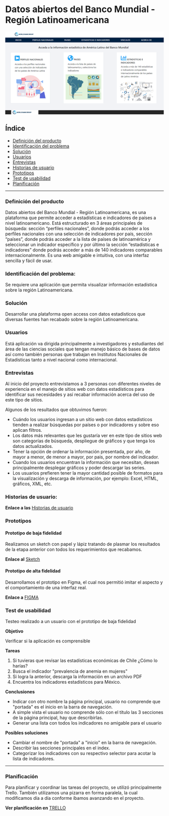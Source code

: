 ﻿# Datos abiertos del Banco Mundial - Región Latinoamericana 
![](index.png)

## Índice

* [Definición del producto](#Definición-del-producto)
* [Identificación del problema](#Identificación-del-problema)
* [Solución](#Solución)
* [Usuarios](#Usuarios)
* [Entrevistas](#Entrevistas)
* [Historias de usuario](#Historias-de-usuario)
* [Prototipos](#Prototipos)
* [Test de usabilidad](#Test-de-usabilidad)
* [Planificación](#Planificación)


***

### Definición del producto
Datos abiertos del Banco Mundial - Región Latinoamericana,  es una plataforma que permite acceder a estadísticas e indicadores de países a nivel latinoamericano. Está estructurado en 3 áreas principales de búsqueda: sección “perfiles nacionales”,   donde podrás acceder a los perfiles nacionales con una selección de indicadores por país, sección “países”, donde podrás acceder a la lista de países de latinoamérica y seleccionar un indicador específico y por último la sección “estadísticas e indicadores” donde podrás acceder  a más de 140 indicadores comparables internacionalmente. Es una web amigable e intuitiva, con una interfaz sencilla y fácil de usar. 

### Identificación del problema:  
Se requiere una aplicación que permita visualizar información estadística sobre la región Latinoamericana.

### Solución
Desarrollar una plataforma open access con datos estadisticos que diversas fuentes han recabado sobre la región Latinoamericana.

### Usuarios

Está aplicación va dirigida principalmente a  investigadores y estudiantes del área de las ciencias sociales que tengan  manejo básico de bases de datos así como también personas que trabajan en Institutos Nacionales de Estadísticas tanto a nivel nacional como internacional. 

### Entrevistas

Al inicio del proyecto entrevistamos a 3 personas con diferentes niveles de experiencia en el manejo de sitios web con datos estadísticos para  identificar sus necesidades y así recabar información acerca del uso de este tipo de sitios.

Algunos de los resultados que obtuvimos fueron:

* Cuándo los usuarios ingresan a un sitio web con datos estadísticos  tienden a realizar búsquedas por países o por indicadores y sobre eso aplican filtros.
* Los datos más relevantes que les gustaría ver en este tipo de sitios web son categorías de búsqueda, despliegue de gráficos y que tenga los datos actualizados.
* Tener la opción de ordenar la información presentada, por año, de mayor a menor, de menor a mayor, por pais, por nombre del indicador.
* Cuando los usuarios encuentran la información que necesitan, desean principalmente desplegar gráficos y poder descargar las series. 
* Los usuarios prefieren tener la mayor cantidad posible de formatos para la visualización y descarga de información, por ejemplo: Excel, HTML, gráficos, XML, etc.


### Historias de usuario: 
**Enlace a las** [Historias de usuario](https://docs.google.com/spreadsheets/d/11cW0NoVatY784eR3hEgcBW1bU0F4EV33zpel9Om-lzM/edit?usp=sharing)

### Prototipos

#### Prototipo de baja fidelidad
Realizamos un sketch con papel y lápiz tratando de plasmar los resultados de la etapa anterior con todos los requerimientos que recabamos. 

**Enlace al** [Sketch](https://docs.google.com/presentation/d/1c7aRi_Q33CougFS864z6u3LBq_LrAiYTghtB81PifWU/edit?usp=sharing)

#### Prototipo de alta fidelidad
Desarrollamos el prototipo en Figma, el cual nos permitió imitar el aspecto y el comportamiento de una interfaz real.

**Enlace a** [FIGMA](https://www.figma.com/file/VOzAabJKUFxMbD1B0agsz4kP/Data-Lover?node-id=0%3A1)

### Test de usabilidad
Testeo realizado a un usuario con el prototipo de baja fidelidad

**Objetivo**

Verificar si la aplicación es comprensible

**Tareas**

1. Si tuvieras que revisar las estadísticas económicas de Chile ¿Cómo lo harías?
2. Busca el indicador "prevalencia de anemia en mujeres"
3. Si logra la anterior, descarga la información en un archivo PDF
4. Encuentra los indicadores estadísticos para México.

**Conclusiones**

* Indicar con otro nombre la página principal, usuario no comprende que "portada" es el inicio en la barra de navegación.
* A simple vista el usuario no comprende sólo con el título las 3 secciones de la página principal, hay que describirlas.
* Generar una lista con todos los indicadores no amigable para el usuario

**Posibles soluciones**

* Cambiar el nombre de "portada" a "inicio" en la barra de navegación.
* Describir las secciones principales en el index.
* Categorizar los indicadores con su respectivo selector para acotar la lista de indicadores.

***

### Planificación
Para planificar y coordinar las tareas del proyecto, se utilizó principalmente Trello. También utilizamos una pizarra en forma paralela, la cual modificamos día a día conforme íbamos avanzando en el proyecto.

**Ver planificación en** [TRELLO](https://trello.com/b/29ojPLpI/proyecto-data-lovers)
